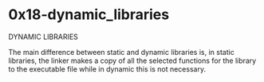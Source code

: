 # 0x18-dynamic_libraries

DYNAMIC LIBRARIES

The main difference between static and dynamic libraries is, in static libraries, the linker makes a copy of all the selected functions for the library to the executable file while in dynamic this is not necessary.
